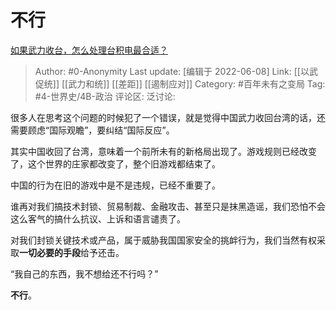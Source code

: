 # 不行
[如果武力收台，怎么处理台积电最合适？](https://www.zhihu.com/question/424901826/answer/2519283762)

> Author: #0-Anonymity
> Last update: [编辑于 2022-06-08]
> Link: [[以武促统]] [[武力和统]] [[差距]] [[遏制应对]]
> Category: #百年未有之变局
> Tag: #4-世界史/4B-政治
> 评论区:
> 泛讨论:

很多人在思考这个问题的时候犯了一个错误，就是觉得中国武力收回台湾的话，还需要顾虑“国际观瞻”，要纠结“国际反应”。

其实中国收回了台湾，意味着一个前所未有的新格局出现了。游戏规则已经改变了，这个世界的庄家都改变了，整个旧游戏都结束了。

中国的行为在旧的游戏中是不是违规，已经不重要了。

谁再对我们搞技术封锁、贸易制裁、金融攻击、甚至只是抹黑造谣，我们恐怕不会这么客气的搞什么抗议、上诉和语言谴责了。

对我们封锁关键技术或产品，属于威胁我国国家安全的挑衅行为，我们当然有权采取**一切必要的手段**给予还击。

“我自己的东西，我不想给还不行吗？”

**不行**。
